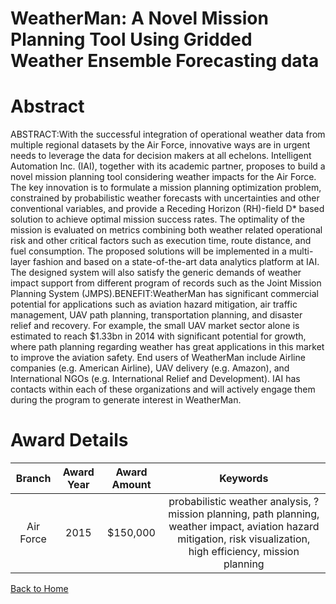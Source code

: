 
WeatherMan: A Novel Mission Planning Tool Using Gridded Weather Ensemble Forecasting data
=========================================================================================

# Abstract


ABSTRACT:With the successful integration of operational weather data from multiple regional datasets by the Air Force, innovative ways are in urgent needs to leverage the data for decision makers at all echelons. Intelligent Automation Inc. (IAI), together with its academic partner, proposes to build a novel mission planning tool considering weather impacts for the Air Force. The key innovation is to formulate a mission planning optimization problem, constrained by probabilistic weather forecasts with uncertainties and other conventional variables, and provide a Receding Horizon (RH)-field D* based solution to achieve optimal mission success rates. The optimality of the mission is evaluated on metrics combining both weather related operational risk and other critical factors such as execution time, route distance, and fuel consumption. The proposed solutions will be implemented in a multi-layer fashion and based on a state-of-the-art data analytics platform at IAI. The designed system will also satisfy the generic demands of weather impact support from different program of records such as the Joint Mission Planning System (JMPS).BENEFIT:WeatherMan has significant commercial potential for applications such as aviation hazard mitigation, air traffic management, UAV path planning, transportation planning, and disaster relief and recovery. For example, the small UAV market sector alone is estimated to reach $1.33bn in 2014 with significant potential for growth, where path planning regarding weather has great applications in this market to improve the aviation safety. End users of WeatherMan include Airline companies (e.g. American Airline), UAV delivery (e.g. Amazon), and International NGOs (e.g. International Relief and Development). IAI has contacts within each of these organizations and will actively engage them during the program to generate interest in WeatherMan.  

# Award Details

|Branch|Award Year|Award Amount|Keywords|
| :---: | :---: | :---: | :---: |
|Air Force|2015|$150,000|probabilistic weather analysis, ?mission planning, path planning, weather impact, aviation hazard mitigation, risk visualization, high efficiency, mission planning|
  
  


[Back to Home](https://github.com/chrischow/dod_sbir_awards/Reports/DJ/#1350)